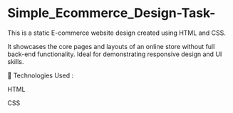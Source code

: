 # Simple_Ecommerce_Design-Task-

This is a static E-commerce website design created using HTML and CSS. 

It showcases the core pages and layouts of an online store without full back-end functionality. Ideal for demonstrating responsive design and UI skills.

🔧 Technologies Used :

HTML

CSS
